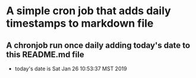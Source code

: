 A simple cron job that adds daily timestamps to markdown file
============================================================
## A chronjob run once daily adding today's date to this README.md file
* today's date is Sat Jan 26 10:53:37 MST 2019
